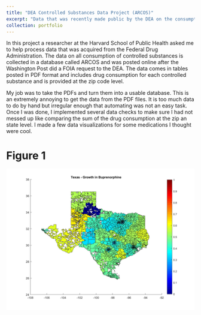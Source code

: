 ```yaml
---
title: "DEA Controlled Substances Data Project (ARCOS)"
excerpt: "Data that was recently made public by the DEA on the consumption of controlled substances is imported, cleaned and organized. Some visualization of the data is done. <br/><img src='/images/drugMap.jpg'>"
collection: portfolio
---
```


In this project a researcher at the Harvard School of Public Health asked me to help process data that was
acquired from the Federal Drug Administration. The data on all consumption of controlled substances is collected in a database called ARCOS and was posted online after the Washington Post
did a FOIA request to the DEA. The data comes in tables posted in PDF format and includes drug consumption for each controlled substance and is provided at the zip code level.

My job was to take the PDFs and turn them into a usable database. This is an extremely annoying to get the data from the PDF files. It is too much data to do by hand but irregular enough that automating was not an easy task. Once I was done, I implemented several data checks to
make sure I had not messed up like comparing the sum of the drug consumption at the zip an state level.
I made a few data visualizations for some medications I thought were cool.

# Figure 1

<img src="/images/drugMap.jpg"
     alt="Bup Map"
     style="float: left; margin-right: 10px;" />
